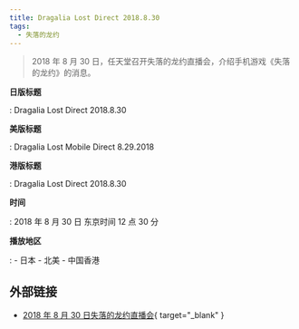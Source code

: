```yaml
---
title: Dragalia Lost Direct 2018.8.30
tags:
  - 失落的龙约
---
```


> 2018 年 8 月 30 日，任天堂召开失落的龙约直播会，介绍手机游戏《失落的龙约》的消息。

**日版标题**

:   Dragalia Lost Direct 2018.8.30

**美版标题**

:   Dragalia Lost Mobile Direct 8.29.2018

**港版标题**

:   Dragalia Lost Direct 2018.8.30

**时间**

:   2018 年 8 月 30 日 东京时间 12 点 30 分

**播放地区**

:   - 日本
    - 北美
    - 中国香港

## 外部链接

- [2018 年 8 月 30 日失落的龙约直播会](https://www.bilibili.com/video/BV1fa4y1p7DY/){ target="_blank" }
